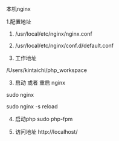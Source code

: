 本机nginx

1.配置地址

 01. /usr/local/etc/nginx/nginx.conf
 02. /usr/local/etc/nginx/conf.d/default.conf



2. 工作地址

/Users/kintaichi/php_workspace

3. 启动 或者 重启 nginx

sudo nginx

sudo nginx -s reload

4. 启动php
sudo php-fpm

5. 访问地址 http://localhost/

